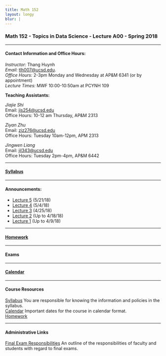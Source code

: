 ```yaml
---
title: Math 152
layout: longy
blur: |
---
```

### Math 152 - Topics in Data Science - Lecture A00 - Spring 2018  

---  

#### Contact Information and Office Hours:  

*Instructor:* Thang Huynh  
*Email:* [tlh007@ucsd.edu][email].    
*Office Hours:* 2-3pm Monday and Wednesday at AP&M 6341 (or by appointment)  
*Lecture Times:* 	MWF	10:00-10:50am at PCYNH	109

[email]: mailto:tlh007@ucsd.edu

**Teaching Assistants:**   

*Jiajie Shi*  
Email: [jis254@ucsd.edu][jiajieemail]    
Office Hours: 10-12 am Thursday, AP&M 2313    

[jiajieemail]: mailto:jis254@ucsd.edu

*Ziyan Zhu*   
Email: [ziz276@ucsd.edu][ziyanemail]    
Office Hours: Tuesday 10am-12pm, APM 2313     

[ziyanemail]: mailto:jis254@ucsd.edu

*Jingwen Liang*   
Email: [jil343@ucsd.edu][jingwenemail]    
Office Hours: Tuesday 2pm-4pm, AP&M 6442     

[jingwenemail]: mailto:jil343@ucsd.edu


--- 

#### [Syllabus][math152Syl]

[math152Syl]:http://thanghuynh.org/teaching/math152syllabus.html


--- 

#### Announcements:   

  - [Lecture 5][math152lec5] (5/21/18)
  - [Lecture 4][math152lec4] (5/4/18)
  - [Lecture 3][math152lec3] (4/25/18)
  - [Lecture 2][math152lec2] (Up to 4/18/18)
  - [Lecture 1][math152lec1] (Up to 4/9/18)   
    
[math152lec5]:http://thanghuynh.org/teaching/Math152_Lecture5.pdf
[math152lec4]:http://thanghuynh.org/teaching/Math152_Lecture4.pdf
[math152lec3]:http://thanghuynh.org/teaching/Math152_Lecture3.pdf
[math152lec2]:http://thanghuynh.org/teaching/Math152_Lecture2.pdf
[math152lec1]:http://thanghuynh.org/teaching/Math152_Lecture1.pdf

---

#### [Homework][math152HW]

[math152HW]:http://thanghuynh.org/teaching/math152_hw.html
  
---   

#### Exams


---

#### [Calendar][math152Cal]

[math152Cal]:http://thanghuynh.org/teaching/math152_s18_cal.html

---  

#### Course Resources  

[Syllabus][math152Syl] You are responsible for knowing the information and policies in the syllabus.  
[Calendar][math152Cal] Important dates for the course in calendar format.  
[Homework][math152HW]  

[math152Cal]:http://thanghuynh.org/teaching/math152_s18_cal.html
[math152Syl]:http://thanghuynh.org/teaching/math152_syllabus.html
[math152HW]:http://thanghuynh.org/teaching/math152_hw.html

---  

#### Administrative Links  
[Final Exam Responsibilities](http://blink.ucsd.edu/Blink/External/Topics/How_To/0,1260,17998,00.html) An outline of the responsibilities of faculty and students
with regard to final exams.








